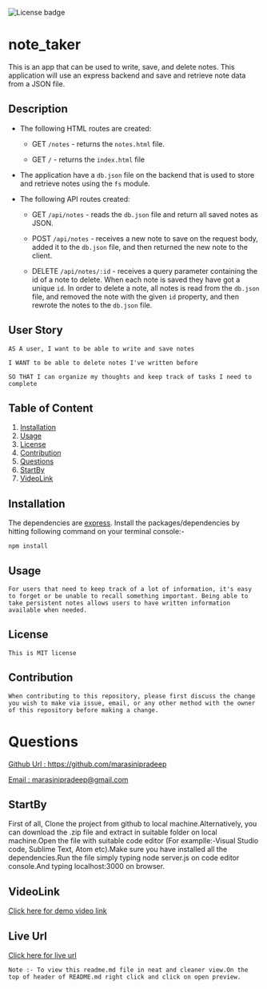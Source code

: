 ![License badge](https://img.shields.io/badge/license-MIT-green)

# note_taker

This is an app that can be used to write, save, and delete notes. 
This application will use an express backend and save and retrieve note data from a JSON file.

## Description


* The following HTML routes are created:

  * GET `/notes` - returns the `notes.html` file.

  * GET `/` -  returns the `index.html` file

* The application have a `db.json` file on the backend that is used to store and retrieve notes using the `fs` module.

* The following API routes created:

  * GET `/api/notes` -  reads the `db.json` file and return all saved notes as JSON.

  * POST `/api/notes` - receives a new note to save on the request body, added it to the `db.json` file, and then returned the new note to the client.

  * DELETE `/api/notes/:id` -  receives a query parameter containing the id of a note to delete. When each note is saved they have got a unique `id`. In order to delete a note,  all notes is read from the `db.json` file, and removed the note with the given `id` property, and then rewrote the notes to the `db.json` file.

## User Story
```
AS A user, I want to be able to write and save notes

I WANT to be able to delete notes I've written before

SO THAT I can organize my thoughts and keep track of tasks I need to complete

```

## Table of Content
1. [Installation](#Installation)
2. [Usage](#Usage)
3. [License](#Licence)
4. [Contribution](#Contribution)
5. [Questions](#Questions)
6. [StartBy](#StartBy)
7. [VideoLink](#VideoLink)

## Installation
The dependencies are [express](https://expressjs.com/). Install the packages/dependencies by hitting following command on your terminal console:-
```
npm install

```


## Usage

```
For users that need to keep track of a lot of information, it's easy to forget or be unable to recall something important. Being able to take persistent notes allows users to have written information available when needed.
```

## License

```
This is MIT license

```

## Contribution

```
When contributing to this repository, please first discuss the change you wish to make via issue, email, or any other method with the owner of this repository before making a change.
```

# Questions
 <a href="https://github.com/marasinipradeep">Github Url : https://github.com/marasinipradeep</a>

 <a href="marasinipradeep@gmail.com">Email : marasinipradeep@gmail.com</a>

 ## StartBy

First of all, Clone the project from github to local machine.Alternatively, you can download the .zip file and extract in suitable folder on local machine.Open the file with suitable code editor (For examplle:-Visual Studio code, Sublime Text, Atom etc).Make sure you have installed all the dependencies.Run the file simply typing node server.js on code editor console.And typing localhost:3000 on browser.


## VideoLink
<a href= "https://www.youtube.com/watch?v=qxuPqlNNJaI&feature=youtu.be">Click here for demo video link</a>

## Live Url
<a href= "https://notetakerexpresspradeep.herokuapp.com/">Click here for live url</a>

```
Note :- To view this readme.md file in neat and cleaner view.On the top of header of README.md right click and click on open preview.
```
